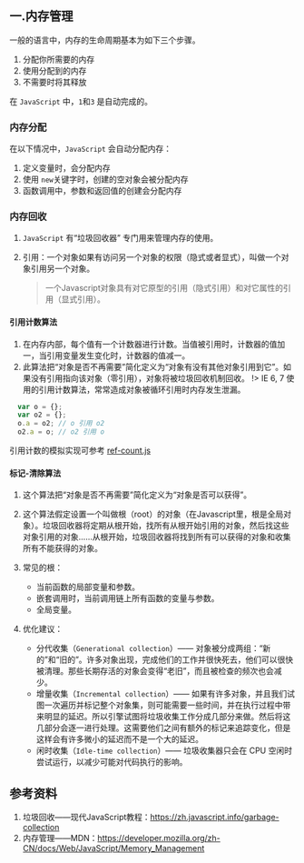 ## 一.内存管理

一般的语言中，内存的生命周期基本为如下三个步骤。
1.	分配你所需要的内存
2.	使用分配到的内存
3.	不需要时将其释放

在 `JavaScript` 中，`1`和`3` 是自动完成的。

### 内存分配
在以下情况中，`JavaScript` 会自动分配内存：

1.	定义变量时，会分配内存
2.	使用 `new`关键字时，创建的空对象会被分配内存
3.	函数调用中，参数和返回值的创建会分配内存

### 内存回收
1.	`JavaScript` 有“垃圾回收器” 专门用来管理内存的使用。
2.	引用：一个对象如果有访问另一个对象的权限（隐式或者显式），叫做一个对象引用另一个对象。
	
	> 一个Javascript对象具有对它原型的引用（隐式引用）和对它属性的引用（显式引用）。

#### 引用计数算法
1.	在内存内部，每个值有一个计数器进行计数。当值被引用时，计数器的值加一，当引用变量发生变化时，计数器的值减一。
2.	此算法把“对象是否不再需要”简化定义为“对象有没有其他对象引用到它”。如果没有引用指向该对象（零引用），对象将被垃圾回收机制回收。
	!> IE 6, 7 使用的引用计数算法，常常造成对象被循环引用时内存发生泄漏。

```js
  var o = {};
  var o2 = {};
  o.a = o2; // o 引用 o2
  o2.a = o; // o2 引用 o
```

引用计数的模拟实现可参考 [ref-count.js](https://gitee.com/pikoyo/front-learn/tree/master/src/js/ref-count.js)

#### 标记-清除算法
1.	这个算法把“对象是否不再需要”简化定义为“对象是否可以获得”。
2.	这个算法假定设置一个叫做根（root）的对象（在Javascript里，根是全局对象）。垃圾回收器将定期从根开始，找所有从根开始引用的对象，然后找这些对象引用的对象……从根开始，垃圾回收器将找到所有可以获得的对象和收集所有不能获得的对象。
3.	常见的根：
	+	当前函数的局部变量和参数。
	+	嵌套调用时，当前调用链上所有函数的变量与参数。
	+	全局变量。

4.	优化建议：
	+	分代收集（`Generational collection`）—— 对象被分成两组：“新的”和“旧的”。许多对象出现，完成他们的工作并很快死去，他们可以很快被清理。那些长期存活的对象会变得“老旧”，而且被检查的频次也会减少。
	+	增量收集（`Incremental collection`）—— 如果有许多对象，并且我们试图一次遍历并标记整个对象集，则可能需要一些时间，并在执行过程中带来明显的延迟。所以引擎试图将垃圾收集工作分成几部分来做。然后将这几部分会逐一进行处理。这需要他们之间有额外的标记来追踪变化，但是这样会有许多微小的延迟而不是一个大的延迟。
	+	闲时收集（`Idle-time collection`）—— 垃圾收集器只会在 CPU 空闲时尝试运行，以减少可能对代码执行的影响。

## 参考资料
1.	垃圾回收——现代JavaScript教程：https://zh.javascript.info/garbage-collection
2.	内存管理——MDN：https://developer.mozilla.org/zh-CN/docs/Web/JavaScript/Memory_Management
